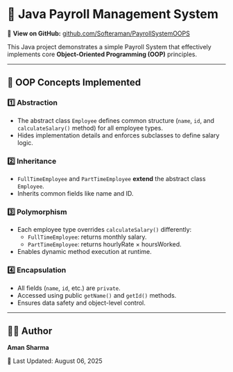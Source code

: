 # 🧾 Java Payroll Management System

🔗 **View on GitHub:** [github.com/Softeraman/PayrollSystemOOPS](https://github.com/Softeraman/PayrollSystemOOPS.git)

This Java project demonstrates a simple Payroll System that effectively implements core **Object-Oriented Programming (OOP)** principles.

---

## 🔧 OOP Concepts Implemented

### 1️⃣ Abstraction
- The abstract class `Employee` defines common structure (`name`, `id`, and `calculateSalary()` method) for all employee types.
- Hides implementation details and enforces subclasses to define salary logic.

### 2️⃣ Inheritance
- `FullTimeEmployee` and `PartTimeEmployee` **extend** the abstract class `Employee`.
- Inherits common fields like name and ID.

### 3️⃣ Polymorphism
- Each employee type overrides `calculateSalary()` differently:
  - `FullTimeEmployee`: returns monthly salary.
  - `PartTimeEmployee`: returns hourlyRate × hoursWorked.
- Enables dynamic method execution at runtime.

### 4️⃣ Encapsulation
- All fields (`name`, `id`, etc.) are `private`.
- Accessed using public `getName()` and `getId()` methods.
- Ensures data safety and object-level control.

---


## 👨‍💻 Author

**Aman Sharma**  


📅 Last Updated: August 06, 2025
